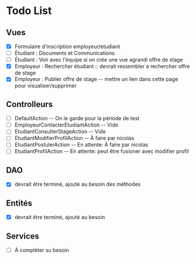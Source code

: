 # Todo List
## Vues

- [x] Formulaire d'inscription employeur/etudiant
- [ ] Étudiant : Documents et Communications
- [ ] Étudiant : Voir avec l'équipe si on crée une vue agrandi offre de stage
- [x] Employeur : Rechercher étudiant :: devrait ressembler a rechercher offre de stage
- [x] Employeur : Publier offre de stage -- mettre un lien dans cette page pour visualiser/supprimer

## Controlleurs
- [ ] DefaultAction -- On le garde pour la période de test
- [ ] EmployeurContacterEtudiantAction -- Vide
- [ ] EtudiantConsulterStageAction -- Vide
- [ ] EtudiantModifierProfilAction -- À faire par nicolas
- [ ] EtudiantPostulerAction -- En attente: À faire par nicolas
- [ ] EtudiantProfilAction -- En attente: peut être fusioner avec modifier profil
## DAO

- [x] devrait être terminé, ajouté au besoin des méthodes

## Entités

- [x] devrait être terminé, ajouté au besoin

## Services

- [ ] À complèter su besoin

